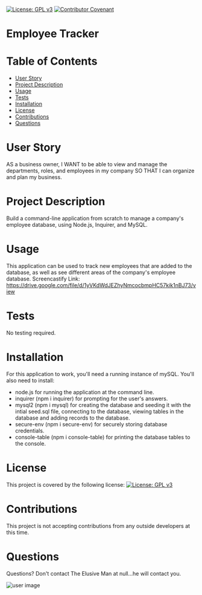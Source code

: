 
  
  [![License: GPL v3](https://img.shields.io/badge/License-GPLv3-blue.svg)](https://www.gnu.org/licenses/gpl-3.0) [![Contributor Covenant](https://img.shields.io/badge/Contributor%20Covenant-v2.0%20adopted-ff69b4.svg)](https://www.contributor-covenant.org/version/2/0/code_of_conduct/)
  
  # **Employee Tracker**
  # Table of Contents
  * [User Story](#user-story)
  * [Project Description](#Project-Description)
  * [Usage](#Usage)
  * [Tests](#Tests)
  * [Installation](#Installation)
  * [License](#License)
  * [Contributions](#Contributions)
  * [Questions](#Questions)

  # User Story
  AS a business owner, I WANT to be able to view and manage the departments, roles, and employees in my company SO THAT I can organize and plan my business.
  
  # Project Description
  Build a command-line application from scratch to manage a company's employee database, using Node.js, Inquirer, and MySQL.

  # Usage
  This application can be used to track new employees that are added to the database, as well as see different areas of the company's employee database.
  Screencastify Link: https://drive.google.com/file/d/1yVKdWdJEZhyNmcocbmpHC57kik1nBJ73/view

  # Tests
  No testing required.

  # Installation
  For this application to work, you'll need a running instance of mySQL. You'll also need to install:
  - node.js for running the application at the command line.
  - inquirer (npm i inquirer) for prompting for the user's answers.
  - mysql2 (npm i mysql) for creating the database and seeding it with the intial seed.sql file, connecting to the database, viewing tables in the database and adding records to the database.
  - secure-env (npm i secure-env) for securely storing database credentials.
  - console-table (npm i console-table) for printing the database tables to the console.

  # License
  This project is covered by the following license: 
  [![License: GPL v3](https://img.shields.io/badge/License-GPLv3-blue.svg)](https://www.gnu.org/licenses/gpl-3.0)

  # Contributions
  This project is not accepting contributions from any outside developers at this time.

  # Questions
  Questions? Don't contact The Elusive Man at null...he will contact you. 

  ![user image](https://avatars.githubusercontent.com/u/104848837?v=4)

        


